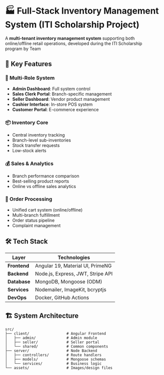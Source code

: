 # 🏭 Full-Stack Inventory Management System (ITI Scholarship Project)

A **multi-tenant inventory management system** supporting both online/offline retail operations, developed during the ITI Scholarship program by Team

## 🌟 Key Features

### 👥 Multi-Role System
- **Admin Dashboard**: Full system control
- **Sales Clerk Portal**: Branch-specific management
- **Seller Dashboard**: Vendor product management
- **Cashier Interface**: In-store POS system
- **Customer Portal**: E-commerce experience

### 📦 Inventory Core
- Central inventory tracking
- Branch-level sub-inventories
- Stock transfer requests
- Low-stock alerts

### 💰 Sales & Analytics
- Branch performance comparison
- Best-selling product reports
- Online vs offline sales analytics

### 🛒 Order Processing
- Unified cart system (online/offline)
- Multi-branch fulfillment
- Order status pipeline
- Complaint management

## 🛠️ Tech Stack

| Layer          | Technologies |
|----------------|-------------|
| **Frontend**   | Angular 19, Material UI, PrimeNG |
| **Backend**    | Node.js, Express, JWT, Stripe API |
| **Database**   | MongoDB, Mongoose (ODM) |
| **Services**   | Nodemailer, ImageKit, bcryptjs |
| **DevOps**     | Docker, GitHub Actions |

## 🏗️ System Architecture
```plaintext
src/
├── client/                 # Angular Frontend
│   ├── admin/              # Admin module
│   ├── seller/             # Seller portal  
│   └── shared/             # Common components
├── server/                 # Node Backend
│   ├── controllers/        # Route handlers
│   ├── models/             # Mongoose schemas
│   └── services/           # Business logic
└── assets/                 # Images/design files
